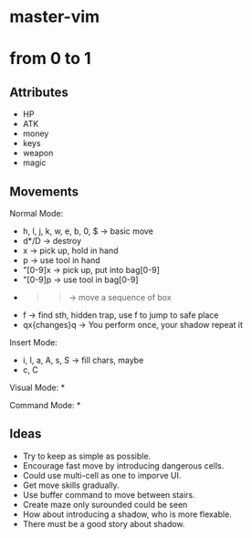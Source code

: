 # master-vim

# from 0 to 1

## Attributes
* HP
* ATK
* money
* keys 
* weapon
* magic

## Movements
Normal Mode:
* h, l, j, k, w, e, b, 0, $ -> basic move
* d*/D -> destroy
* x -> pick up, hold in hand
* p -> use tool in hand
* "[0-9]x -> pick up, put into bag[0-9]
* "[0-9]p -> use tool in bag[0-9]
* >> -> move a sequence of box
* f -> find  sth, hidden trap, use f to jump to safe place
* qx{changes}q -> You perform once, your shadow repeat it


Insert Mode:
* i, I, a, A, s, S -> fill chars, maybe
* c, C

Visual Mode:
*

Command Mode:
*


## Ideas
* Try to keep as simple as possible.
* Encourage fast move by introducing dangerous cells.
* Could use multi-cell as one to imporve UI.
* Get move skills gradually.
* Use buffer command to move between stairs.
* Create maze only surounded could be seen
* How about introducing a shadow, who is more flexable.
* There must be a good story about shadow.


